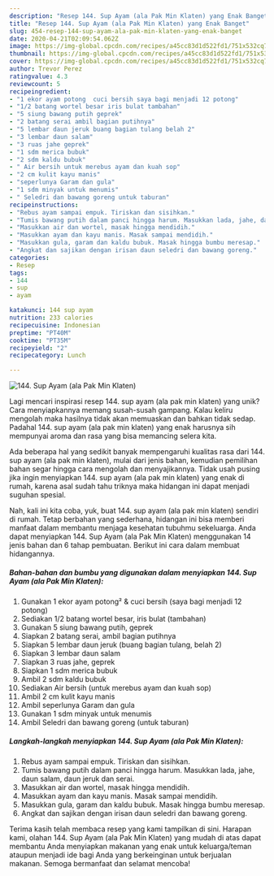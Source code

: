 ```yaml
---
description: "Resep 144. Sup Ayam (ala Pak Min Klaten) yang Enak Banget"
title: "Resep 144. Sup Ayam (ala Pak Min Klaten) yang Enak Banget"
slug: 454-resep-144-sup-ayam-ala-pak-min-klaten-yang-enak-banget
date: 2020-04-21T02:09:54.062Z
image: https://img-global.cpcdn.com/recipes/a45cc83d1d522fd1/751x532cq70/144-sup-ayam-ala-pak-min-klaten-foto-resep-utama.jpg
thumbnail: https://img-global.cpcdn.com/recipes/a45cc83d1d522fd1/751x532cq70/144-sup-ayam-ala-pak-min-klaten-foto-resep-utama.jpg
cover: https://img-global.cpcdn.com/recipes/a45cc83d1d522fd1/751x532cq70/144-sup-ayam-ala-pak-min-klaten-foto-resep-utama.jpg
author: Trevor Perez
ratingvalue: 4.3
reviewcount: 5
recipeingredient:
- "1 ekor ayam potong  cuci bersih saya bagi menjadi 12 potong"
- "1/2 batang wortel besar iris bulat tambahan"
- "5 siung bawang putih geprek"
- "2 batang serai ambil bagian putihnya"
- "5 lembar daun jeruk buang bagian tulang belah 2"
- "3 lembar daun salam"
- "3 ruas jahe geprek"
- "1 sdm merica bubuk"
- "2 sdm kaldu bubuk"
- " Air bersih untuk merebus ayam dan kuah sop"
- "2 cm kulit kayu manis"
- "seperlunya Garam dan gula"
- "1 sdm minyak untuk menumis"
- " Seledri dan bawang goreng untuk taburan"
recipeinstructions:
- "Rebus ayam sampai empuk. Tiriskan dan sisihkan."
- "Tumis bawang putih dalam panci hingga harum. Masukkan lada, jahe, daun salam, daun jeruk dan serai."
- "Masukkan air dan wortel, masak hingga mendidih."
- "Masukkan ayam dan kayu manis. Masak sampai mendidih."
- "Masukkan gula, garam dan kaldu bubuk. Masak hingga bumbu meresap."
- "Angkat dan sajikan dengan irisan daun seledri dan bawang goreng."
categories:
- Resep
tags:
- 144
- sup
- ayam

katakunci: 144 sup ayam 
nutrition: 233 calories
recipecuisine: Indonesian
preptime: "PT40M"
cooktime: "PT35M"
recipeyield: "2"
recipecategory: Lunch

---
```



![144. Sup Ayam (ala Pak Min Klaten)](https://img-global.cpcdn.com/recipes/a45cc83d1d522fd1/751x532cq70/144-sup-ayam-ala-pak-min-klaten-foto-resep-utama.jpg)

Lagi mencari inspirasi resep 144. sup ayam (ala pak min klaten) yang unik? Cara menyiapkannya memang susah-susah gampang. Kalau keliru mengolah maka hasilnya tidak akan memuaskan dan bahkan tidak sedap. Padahal 144. sup ayam (ala pak min klaten) yang enak harusnya sih mempunyai aroma dan rasa yang bisa memancing selera kita.



Ada beberapa hal yang sedikit banyak mempengaruhi kualitas rasa dari 144. sup ayam (ala pak min klaten), mulai dari jenis bahan, kemudian pemilihan bahan segar hingga cara mengolah dan menyajikannya. Tidak usah pusing jika ingin menyiapkan 144. sup ayam (ala pak min klaten) yang enak di rumah, karena asal sudah tahu triknya maka hidangan ini dapat menjadi suguhan spesial.


Nah, kali ini kita coba, yuk, buat 144. sup ayam (ala pak min klaten) sendiri di rumah. Tetap berbahan yang sederhana, hidangan ini bisa memberi manfaat dalam membantu menjaga kesehatan tubuhmu sekeluarga. Anda dapat menyiapkan 144. Sup Ayam (ala Pak Min Klaten) menggunakan 14 jenis bahan dan 6 tahap pembuatan. Berikut ini cara dalam membuat hidangannya.

<!--inarticleads1-->

##### Bahan-bahan dan bumbu yang digunakan dalam menyiapkan 144. Sup Ayam (ala Pak Min Klaten):

1. Gunakan 1 ekor ayam potong² &amp; cuci bersih (saya bagi menjadi 12 potong)
1. Sediakan 1/2 batang wortel besar, iris bulat (tambahan)
1. Gunakan 5 siung bawang putih, geprek
1. Siapkan 2 batang serai, ambil bagian putihnya
1. Siapkan 5 lembar daun jeruk (buang bagian tulang, belah 2)
1. Siapkan 3 lembar daun salam
1. Siapkan 3 ruas jahe, geprek
1. Siapkan 1 sdm merica bubuk
1. Ambil 2 sdm kaldu bubuk
1. Sediakan  Air bersih (untuk merebus ayam dan kuah sop)
1. Ambil 2 cm kulit kayu manis
1. Ambil seperlunya Garam dan gula
1. Gunakan 1 sdm minyak untuk menumis
1. Ambil  Seledri dan bawang goreng (untuk taburan)




<!--inarticleads2-->

##### Langkah-langkah menyiapkan 144. Sup Ayam (ala Pak Min Klaten):

1. Rebus ayam sampai empuk. Tiriskan dan sisihkan.
1. Tumis bawang putih dalam panci hingga harum. Masukkan lada, jahe, daun salam, daun jeruk dan serai.
1. Masukkan air dan wortel, masak hingga mendidih.
1. Masukkan ayam dan kayu manis. Masak sampai mendidih.
1. Masukkan gula, garam dan kaldu bubuk. Masak hingga bumbu meresap.
1. Angkat dan sajikan dengan irisan daun seledri dan bawang goreng.




Terima kasih telah membaca resep yang kami tampilkan di sini. Harapan kami, olahan 144. Sup Ayam (ala Pak Min Klaten) yang mudah di atas dapat membantu Anda menyiapkan makanan yang enak untuk keluarga/teman ataupun menjadi ide bagi Anda yang berkeinginan untuk berjualan makanan. Semoga bermanfaat dan selamat mencoba!
